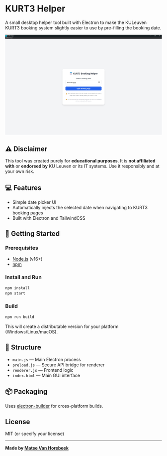# KURT3 Helper

A small desktop helper tool built with Electron to make the KULeuven KURT3 booking system slightly easier to use by pre-filling the booking date.

![Screenshot](images/screenshot.png)

## ⚠️ Disclaimer

This tool was created purely for **educational purposes**. It is **not affiliated with** or **endorsed by** KU Leuven or its IT systems. Use it responsibly and at your own risk.

## 💻 Features

- Simple date picker UI
- Automatically injects the selected date when navigating to KURT3 booking pages
- Built with Electron and TailwindCSS

## 🚀 Getting Started

### Prerequisites

- [Node.js](https://nodejs.org/) (v16+)
- [npm](https://www.npmjs.com/)

### Install and Run

```bash
npm install
npm start
```

### Build

```bash
npm run build
```

This will create a distributable version for your platform (Windows/Linux/macOS).

## 📁 Structure

- `main.js` — Main Electron process
- `preload.js` — Secure API bridge for renderer
- `renderer.js` — Frontend logic
- `index.html` — Main GUI interface

## 📦 Packaging

Uses [electron-builder](https://www.electron.build/) for cross-platform builds.

## License

MIT (or specify your license)

---

**Made by [Matse Van Horebeek](https://github.com/matse2005)**
